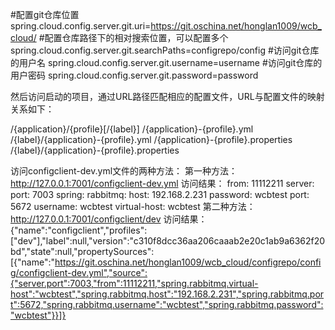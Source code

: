 #配置git仓库位置
spring.cloud.config.server.git.uri=https://git.oschina.net/honglan1009/wcb_cloud/
#配置仓库路径下的相对搜索位置，可以配置多个
spring.cloud.config.server.git.searchPaths=configrepo/config
#访问git仓库的用户名
spring.cloud.config.server.git.username=username
#访问git仓库的用户密码
spring.cloud.config.server.git.password=password


然后访问启动的项目，通过URL路径匹配相应的配置文件，URL与配置文件的映射关系如下：

/{application}/{profile}[/{label}] 
/{application}-{profile}.yml 
/{label}/{application}-{profile}.yml 
/{application}-{profile}.properties 
/{label}/{application}-{profile}.properties

访问configclient-dev.yml文件的两种方法：
第一种方法：http://127.0.0.1:7001/configclient-dev.yml
访问结果：
from: 11112211
server:
  port: 7003
spring:
  rabbitmq:
    host: 192.168.2.231
    password: wcbtest
    port: 5672
    username: wcbtest
    virtual-host: wcbtest
第二种方法：http://127.0.0.1:7001/configclient/dev
访问结果：
{"name":"configclient","profiles":["dev"],"label":null,"version":"c310f8dcc36aa206caaab2e20c1ab9a6362f20bd","state":null,"propertySources":[{"name":"https://git.oschina.net/honglan1009/wcb_cloud/configrepo/config/configclient-dev.yml","source":{"server.port":7003,"from":11112211,"spring.rabbitmq.virtual-host":"wcbtest","spring.rabbitmq.host":"192.168.2.231","spring.rabbitmq.port":5672,"spring.rabbitmq.username":"wcbtest","spring.rabbitmq.password":"wcbtest"}}]}